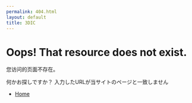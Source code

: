 ```yaml
---
permalink: 404.html
layout: default
title: 3DIC
---
```

# Oops! That resource does not exist. 

您访问的页面不存在。

何かお探しですか？ 入力したURLが当サイトのページと一致しません

* [Home](/ "www.3DIC.ac")
